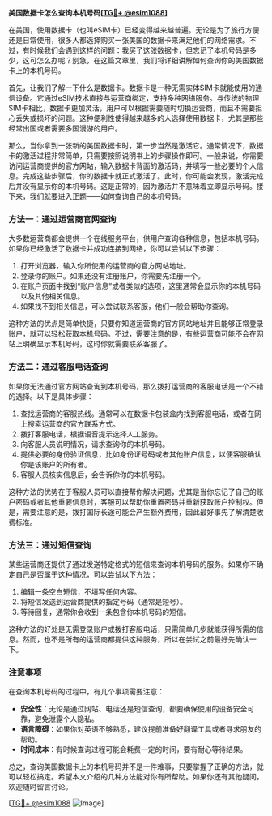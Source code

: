 **美国数据卡怎么查询本机号码[[TG💪+ @esim1088](https://t.me/s/esim1088)]**

在美国，使用数据卡（也叫eSIM卡）已经变得越来越普遍。无论是为了旅行方便还是日常使用，很多人都选择购买一张美国的数据卡来满足他们的网络需求。不过，有时候我们会遇到这样的问题：我买了这张数据卡，但忘记了本机号码是多少，这可怎么办呢？别急，在这篇文章里，我们将详细讲解如何查询你的美国数据卡上的本机号码。

首先，让我们了解一下什么是数据卡。数据卡是一种无需实体SIM卡就能使用的通信设备。它通过eSIM技术直接与运营商绑定，支持多种网络服务。与传统的物理SIM卡相比，数据卡更加灵活，用户可以根据需要随时切换运营商，而且不需要担心丢失或损坏的问题。这种便利性使得越来越多的人选择使用数据卡，尤其是那些经常出国或者需要多国漫游的用户。

那么，当你拿到一张新的美国数据卡时，第一步当然是激活它。通常情况下，数据卡的激活过程非常简单，只需要按照说明书上的步骤操作即可。一般来说，你需要访问运营商提供的官方网站，输入数据卡背面的激活码，并填写一些必要的个人信息。完成这些步骤后，你的数据卡就正式激活了。此时，你可能会发现，激活完成后并没有显示你的本机号码。这是正常的，因为激活并不意味着立即显示号码。接下来，我们就要进入正题——如何查询自己的本机号码。

### 方法一：通过运营商官网查询

大多数运营商都会提供一个在线服务平台，供用户查询各种信息，包括本机号码。如果你已经激活了数据卡并成功连接到网络，你可以尝试以下步骤：

1. 打开浏览器，输入你所使用的运营商的官方网站地址。
2. 登录你的账户。如果还没有注册账户，你需要先注册一个。
3. 在账户页面中找到“账户信息”或者类似的选项，这里通常会显示你的本机号码以及其他相关信息。
4. 如果找不到相关信息，可以尝试联系客服，他们一般会帮助你查询。

这种方法的优点是简单快捷，只要你知道运营商的官方网站地址并且能够正常登录账户，就可以轻松获取本机号码。不过，需要注意的是，有些运营商可能不会在网站上明确显示本机号码，这时你就需要联系客服了。

### 方法二：通过客服电话查询

如果你无法通过官方网站查询到本机号码，那么拨打运营商的客服电话是一个不错的选择。以下是具体步骤：

1. 查找运营商的客服热线。通常可以在数据卡包装盒内找到客服电话，或者在网上搜索运营商的官方联系方式。
2. 拨打客服电话，根据语音提示选择人工服务。
3. 向客服人员说明情况，请求查询你的本机号码。
4. 提供必要的身份验证信息，比如身份证号码或者其他账户信息，以便客服确认你是该账户的所有者。
5. 客服人员核实信息后，会告诉你你的本机号码。

这种方法的优势在于客服人员可以直接帮你解决问题，尤其是当你忘记了自己的账户密码或者其他重要信息时，客服可以帮助你重置密码并重新获取账户控制权。但是，需要注意的是，拨打国际长途可能会产生额外费用，因此最好事先了解清楚收费标准。

### 方法三：通过短信查询

某些运营商还提供了通过发送特定格式的短信来查询本机号码的服务。如果你不确定自己是否属于这种情况，可以尝试以下方法：

1. 编辑一条空白短信，不填写任何内容。
2. 将短信发送到运营商提供的指定号码（通常是短号）。
3. 等待回复，通常你会收到一条包含你本机号码的短信。

这种方法的好处是无需登录账户或拨打客服电话，只需简单几步就能获得所需的信息。然而，也不是所有的运营商都提供这种服务，所以在尝试之前最好先确认一下。

### 注意事项

在查询本机号码的过程中，有几个事项需要注意：

- **安全性**：无论是通过网站、电话还是短信查询，都要确保使用的设备安全可靠，避免泄露个人隐私。
- **语言障碍**：如果你对英语不够熟悉，建议提前准备好翻译工具或者寻求朋友的帮助。
- **时间成本**：有时候查询过程可能会耗费一定的时间，要有耐心等待结果。

总之，查询美国数据卡上的本机号码并不是一件难事，只要掌握了正确的方法，就可以轻松搞定。希望本文介绍的几种方法能对你有所帮助。如果你还有其他疑问，欢迎随时留言讨论。

[[TG💪+ @esim1088](https://t.me/s/esim1088) ![Image](https://i.postimg.cc/4NQfJmqS/Snipaste-2025-05-13-00-14-12.png)]